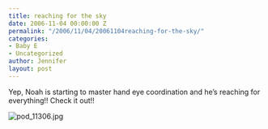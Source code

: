 ```yaml
---
title: reaching for the sky
date: 2006-11-04 00:00:00 Z
permalink: "/2006/11/04/20061104reaching-for-the-sky/"
categories:
- Baby E
- Uncategorized
author: Jennifer
layout: post
---
```


Yep, Noah is starting to master hand eye coordination and he&#8217;s reaching for everything!! Check it out!!

<img id="image61" alt="pod_11306.jpg" src="/teamelam/assets/images/reaching-for-the-sky/1162653574000-missing.jpg" />
